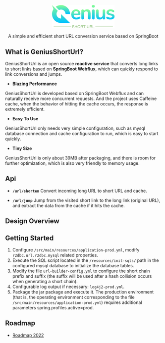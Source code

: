 <p align="center"><img alt="Genius Logo" src="website/static/img/genius-logo.png" width="40%"/></p>
<p align="center">A simple and efficient short URL conversion service based on SpringBoot</p>

What is GeniusShortUrl?
---

GeniusShortUrl is an open source **reactive service** that converts long links to short links based on **SpringBoot Webflux**, which can quickly respond to link conversions and jumps.

- __Blazing Performance__

GeniusShortUrl is developed based on SpringBoot Webflux and can naturally receive more concurrent requests. And the project uses Caffeine cache, when the behavior of hitting the cache occurs, the response is extremely efficient.

- __Easy To Use__

GeniusShortUrl only needs very simple configuration, such as mysql database connection and cache configuration to run, which is easy to start quickly.

- __Tiny Size__

GeniusShortUrl is only about 39MB after packaging, and there is room for further optimization, which is also very friendly to memory usage.

## Api

- **```/url/shorten```** Convert incoming long URL to short URL and cache.

- **```/url/jump```** Jump from the visited short link to the long link (original URL), and extract the data from the cache if it hits the cache.

## Design Overview

## Getting Started

1. Configure ```/src/main/resources/application-prod.yml```, modify ```r2dbc.url.r2dbc.mysql``` related properties.
2. Execute the SQL script located in the ```/resources/init-sqls/``` path in the configured mysql database to initialize the database tables.
3. Modify the file ```url-builder-config.yml``` to configure the short chain prefix and suffix (the suffix will be used after a hash collision occurs when generating a short chain).
4. Configurable log output if necessary: ```​​log4j2-prod.yml```.
5. Package the jar package and execute it. The production environment (that is, the operating environment corresponding to the file ```/src/main/resources/application-prod.yml```) requires additional parameters spring.profiles.active=prod.

## Roadmap

- [Roadmap 2022](https://github.com/icedir/GeniusShortUrl/issues/1)